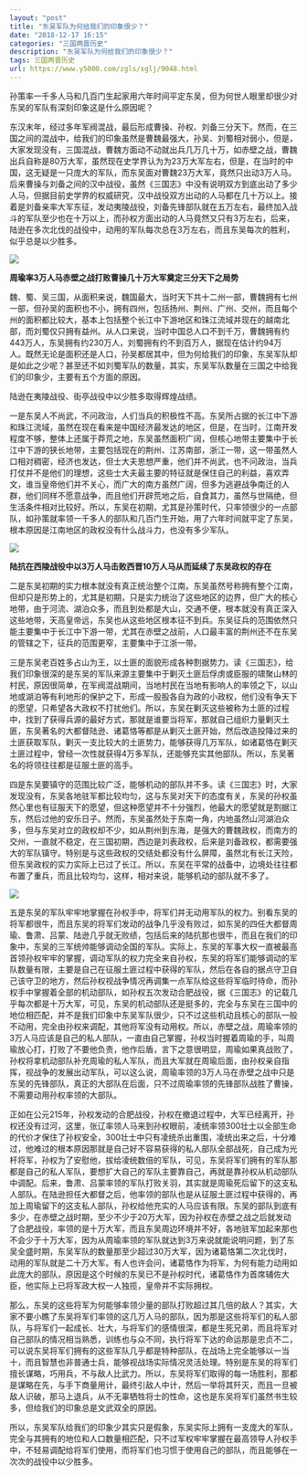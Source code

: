 ```yaml
---
layout: "post"
title: "东吴军队为何给我们的印象很少？"
date: "2018-12-17 16:15"
categories: "三国两晋历史"
description: "东吴军队为何给我们的印象很少？"
tags: 三国两晋历史
url: https://www.y5000.com/zgls/sglj/9048.html
---
```






孙策率一千多人马和几百门生起家用六年时间平定东吴，但为何世人眼里却很少对东吴的军队有深刻印象这是什么原因呢？

东汉末年，经过多年军阀混战，最后形成曹操、孙权、刘备三分天下。然而，在三国之间的混战中，给我们的印象虽然是曹魏最强大，孙吴、刘蜀相对弱小，但是，大家发现没有，三国混战，曹魏方面动不动就出兵几万几十万，如赤壁之战，曹魏出兵自称是80万大军，虽然现在史学界认为为23万大军左右，但是，在当时的中国，这无疑是一只庞大的军队，而东吴面对曹魏23万大军，竟然只出动3万人马。后来曹操与刘备之间的汉中战役，虽然《三国志》中没有说明双方到底出动了多少人马，但据目前史学界的权威研究，汉中战役双方出动的人马都在几十万以上。接着是刘备亲率大军东征，发动夷陵战役，刘备先锋部队就在五万左右，最终加入战斗的军队至少也在十万以上，而孙权方面出动的人马竟然又只有3万左右，后来，陆逊在多次北伐的战役中，动用的军队每次总在3万左右，而且东吴每次的胜利，似乎总是以少胜多。

![](https://img.y5000.com/uploads/allimg/170103/153R323B-0.jpg)

**周瑜率3万人马赤壁之战打败曹操几十万大军奠定三分天下之局势**

魏、蜀、吴三国，从面积来说，魏国最大，当时天下共十二州一部，曹魏拥有七州一部，但孙吴的面积也不小，拥有四州，包括扬州、荆州、广州、交州，而且每个州的面积都比较大，基本上包括整个长江中下游地区和珠江流域并现在的越南北部，而刘蜀仅只拥有益州。从人口来说，当时中国总人口不到千万，曹魏拥有约443万人，东吴拥有约230万人，刘蜀拥有约不到百万人，据现在估计约94万人。既然无论是面积还是人口，孙吴都居其中，但为何给我们的印象，东吴军队却是如此之少呢？甚至还不如刘蜀军队的数量，其实，东吴军队数量在三国之中给我们的印象少，主要有五个方面的原因。

陆逊在夷陵战役、街亭战役中以少胜多取得辉煌战绩。

一是东吴人不尚武，不问政治，人们当兵的积极性不高。东吴所占据的长江中下游和珠江流域，虽然在现在看来是中国经济最发达的地区，但是，在当时，江南开发程度不够，整体上还属于莽荒之地，东吴虽然面积广阔，但核心地带主要集中于长江中下游的狭长地带，主要包括现在的荆州、江苏南部，浙江一带，这一带虽然人口相对稠密，经济也发达，但士大夫思想严重，他们并不尚武，也不问政治，当兵打仗并不是他们的理想，这些士大夫最主要的特征就是保住自己的利益，喜欢弄文，谁当皇帝他们并不关心，而广大的南方虽然广阔，但多为逃避战争南迁的人群，他们同样不愿意战争，而且他们开辟荒地之后，自食其力，虽然与世隔绝，但生活条件相对比较好。所以，东吴在初期，尤其是孙策时代，只率领很少的一点部队，如孙策就率领一千多人的部队和几百门生开始，用了六年时间就平定了东吴，根本原因是江南地区的政权没有什么战斗力，也没有多少军队。

![](https://img.y5000.com/uploads/allimg/170103/153R355B-1.jpg)

**陆抗在西陵战役中以3万人马击败西晋10万人马从而延续了东吴政权的存在**

二是东吴初期的实力根本就没有真正统治整个江南。东吴虽然号称拥有整个江南，但却只是形势上的，尤其是初期，只是实力统治了这些地区的边界，但广大的核心地带，由于河流、湖泊众多，而且到处都是大山，交通不便，根本就没有真正深入这些地带，天高皇帝远，东吴也从这些地区根本征不到兵。东吴征兵的范围依然只能主要集中于长江中下游一带，尤其在赤壁之战前，人口最丰富的荆州还不在东吴的管辖之下，征兵的范围更窄，主要集中于江浙一带。

三是东吴老百姓多占山为王，以土匪的面貌形成各种割据势力。读《三国志》，给我们印象很深的是东吴的军队来源主要集中于剿灭土匪后俘虏或臣服的啸聚山林的村民，原因很简单，在军阀混战期间，当地村民在当地有影响人的率领之下，以山地或湖泊等有利地形的保护之下，形成一股股各自为政的小政权，他们没有争天下的愿望，只希望各大政权不打扰他们。所以，东吴在剿灭这些被称为土匪的过程中，找到了获得兵源的最好方式，那就是谁要当将军，那就自己组织力量剿灭土匪，东吴著名的大都督陆逊、诸葛恪等都是从剿灭土匪开始，然后改造投降过来的土匪获取军队，剿灭一支比较大的土匪势力，能够获得几万军队，如诸葛恪在剿灭土匪过程中，曾经一次性就获得4万多军队，还能够充实其他部队。所以，东吴著名的将领往往都是征服土匪的高手。

四是东吴要镇守的范围比较广泛，能够机动的部队并不多。读《三国志》时，大家发现没有，东吴各地驻军都比较均匀，这与东吴对天下的态度有关，东吴的孙权虽然心里也有征服天下的愿望，但这种愿望并不十分强烈，他最大的愿望就是割据江东，然后过他的安乐日子。然而，东吴虽然处于东南一角，内地虽然山河湖泊众多，但与东吴对立的政权却不少，如从荆州到东海，是强大的曹魏政权，而南方的交州，一直就不稳定，在三国初期，西边是刘表政权，后来是刘备政权，都需要强大的军队镇守。特别是与这些政权的交结处都没有什么屏障，虽然北有长江天险，但东吴政权的实力实际上已过了长江。所以，东吴在平常的战备中，边境处往往都布置了重兵，而且比较均匀，这样，相对来说，能够机动的部队就不多了。

![](https://img.y5000.com/uploads/allimg/170103/153R33335-2.jpg)

五是东吴的军队牢牢地掌握在孙权手中，将军们并无动用军队的权力。别看东吴的将军都很牛，而且东吴的将军们发动的战争几乎没有败过，如东吴的四任大都督周瑜、鲁肃、吕蒙、陆逊几乎就无败绩，包括后来的陆抗那也很牛，而且在我们的印象中，东吴的三军统帅能够调动全国的军队。实际上，东吴的军事大权一直被最高首领孙权牢牢的掌握，调动军队的权力完全来自孙权，东吴的将军们能够调动的军队数量有限，主要是自己在征服土匪过程中获得的军队，然后在各自的据点守卫自己该守卫的地方，然后孙权视战争情况再调集一点军队给这些将军临时待命，而孙权手中掌握着全部的机动部队，如孙权五次发动合肥战役，据《三国志》的记载几乎每次都是十万大军，可见，东吴的机动部队还是挺多的，完全与东吴在三国中的地位相匹配，并不是我们印象中东吴军队很少，只不过这些机动且核心的部队一般不动用，完全由孙权来调配，其他将军没有动用权。所以，赤壁之战，周瑜率领的3万人马应该是自己的私人部队，一直由自己掌握，孙权当时握着周瑜的手，叫周瑜放心打，打败了不要他负责，他作后盾，言下之意很明显，周瑜如果真战败了，孙权将拿机动部队补充周瑜的私人军队，而且大军就在周瑜后面，由孙权亲自指挥，视战争的发展出动军队，可以这么说，周瑜率领的3万人马在赤壁之战中只是东吴的先锋部队，真正的大部队在后面，只不过周瑜率领的先锋部队战胜了曹操，不需要动用孙权率领的大部队。

正如在公元215年，孙权发动的合肥战役，孙权在撤退过程中，大军已经离开，孙权还没有过河，这里，张辽率领人马来到孙权眼前，凌统率领300壮士以全部生命的代价才保住了孙权安全，300壮士中只有凌统杀出重围，凌统出来之后，十分难过，他难过的根本原因那就是自己好不容易获得的私人部队全部战死，自己成为光杆将军，孙权为了安慰他，拔给凌统数倍的军队，可见，东吴将军们拥有的军队那都是自己的私人军队，要想扩大自己的军队主要靠自己，再就是靠孙权从机动部队中调配。后来，鲁肃、吕蒙率领的军队打败关羽，其实就是周瑜死后留下的这支私人部队。在陆逊担任大都督之后，他率领的部队也是从征服土匪过程中获得的，再加上周瑜留下的这支私人部队，孙权给他充实的人马应该有限。东吴的部队到底有多少，在赤壁之战时期，至少不少于20万大军，因为孙权在赤壁之战之后就发动了合肥战役，率领的是十万大军，而且东吴周边环境并不好，各地驻军加起来那也不会少于十万大军，因为从周瑜率领的军队就达到3万来说就能说明问题，到了东吴全盛时期，东吴军队的数量那至少超过30万大军，因为诸葛恪第二次北伐时，动用的军队就是二十万大军。有人也许会问，诸葛恪作为将军，为何有能力动用如此庞大的部队，原因是这个时候的东吴已不是孙权时代，诸葛恪作为首席辅佐大臣，他实际上已将军政大权一人独揽，皇帝并不实际拥权。

那么，东吴的这些将军为何能够率领少量的部队打败超过其几倍的敌人？其实，大家不要小瞧了东吴将军们率领的这几万人马的部队，因为那是这些将军们的私人部队，与将军们一起成长、壮大，与将军们的感情很深，都是生死兄弟，而且将军对自己部队的情况相当熟悉，训练也与众不同，执行将军下达的命运那是忠贞不二，可以说东吴将军们拥有的这些军队几乎都是特种部队，在战场上完全能够以一当十，而且智慧也非普通士兵，能够视战场实际情况灵活处理。特别是东吴的将军们擅长谋略，巧用兵，不与敌人比武力。所以，东吴将军们取得的每一场胜利，那都是谋略在先，与手下商量用计，最终引敌人中计，然后一举将其歼灭，而且一旦被敌人识破，那马上退兵，从不无辜牺牲将士的性命，这也是东吴将军们虽然书生较多，但给我们的印象总是文武双全的原因。

所以，东吴军队给我们的印象少其实只是假象，东吴实际上拥有一支庞大的军队，完全与其拥有的地位和人口数量相匹配，只不过军权牢牢掌握在最高领导人孙权手中，不轻易调配给将军们使用，而将军们也习惯于使用自己的部队，而且能够在一次次的战役中以少胜多。
